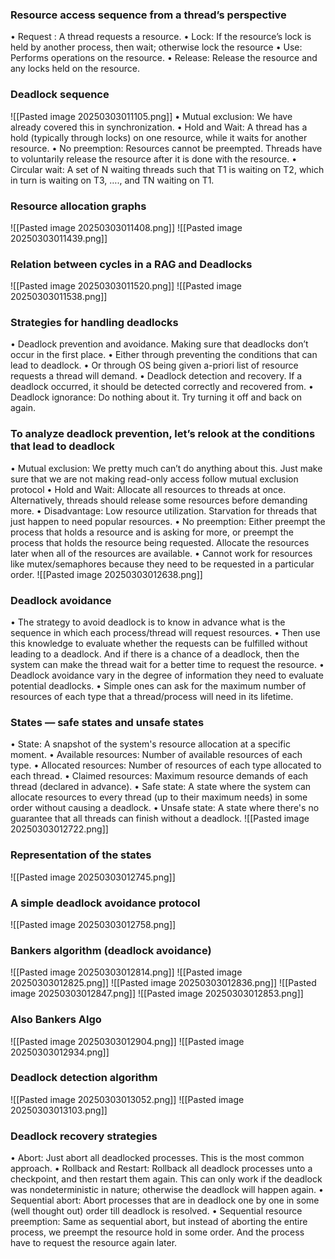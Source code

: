 ### Resource access sequence from a thread’s perspective
• Request : A thread requests a resource. 
• Lock: If the resource’s lock is held by another process, then wait; otherwise lock the resource 
• Use: Performs operations on the resource. 
• Release: Release the resource and any locks held on the resource.

### Deadlock sequence
![[Pasted image 20250303011105.png]]
• Mutual exclusion: We have already covered this in synchronization. 
• Hold and Wait: A thread has a hold (typically through locks) on one resource, while it waits for another resource. 
• No preemption: Resources cannot be preempted. Threads have to voluntarily release the resource after it is done with the resource. 
• Circular wait: A set of N waiting threads such that T1 is waiting on T2, which in turn is waiting on T3, …., and TN waiting on T1.

### Resource allocation graphs
![[Pasted image 20250303011408.png]]
![[Pasted image 20250303011439.png]]

### Relation between cycles in a RAG and Deadlocks
![[Pasted image 20250303011520.png]]
![[Pasted image 20250303011538.png]]

### Strategies for handling deadlocks
• Deadlock prevention and avoidance. Making sure that deadlocks don’t occur in the first place. • Either through preventing the conditions that can lead to deadlock. 
• Or through OS being given a-priori list of resource requests a thread will demand. 
• Deadlock detection and recovery. If a deadlock occurred, it should be detected correctly and recovered from. 
• Deadlock ignorance: Do nothing about it. Try turning it off and back on again.

### To analyze deadlock prevention, let’s relook at the conditions that lead to deadlock
• Mutual exclusion: We pretty much can’t do anything about this. Just make sure that we are not making read-only access follow mutual exclusion protocol 
• Hold and Wait: Allocate all resources to threads at once. Alternatively, threads should release some resources before demanding more. 
	• Disadvantage: Low resource utilization. Starvation for threads that just happen to need popular resources. 
• No preemption: Either preempt the process that holds a resource and is asking for more, or preempt the process that holds the resource being requested. Allocate the resources later when all of the resources are available. 
	• Cannot work for resources like mutex/semaphores because they need to be requested in a particular order.
![[Pasted image 20250303012638.png]]
### Deadlock avoidance
• The strategy to avoid deadlock is to know in advance what is the sequence in which each process/thread will request resources. • Then use this knowledge to evaluate whether the requests can be fulfilled without leading to a deadlock. And if there is a chance of a deadlock, then the system can make the thread wait for a better time to request the resource. • Deadlock avoidance vary in the degree of information they need to evaluate potential deadlocks. • Simple ones can ask for the maximum number of resources of each type that a thread/process will need in its lifetime.

### States — safe states and unsafe states
• State: A snapshot of the system's resource allocation at a specific moment. • Available resources: Number of available resources of each type. • Allocated resources: Number of resources of each type allocated to each thread. • Claimed resources: Maximum resource demands of each thread (declared in advance). • Safe state: A state where the system can allocate resources to every thread (up to their maximum needs) in some order without causing a deadlock. • Unsafe state: A state where there's no guarantee that all threads can finish without a deadlock.
![[Pasted image 20250303012722.png]]

### Representation of the states
![[Pasted image 20250303012745.png]]

### A simple deadlock avoidance protocol
![[Pasted image 20250303012758.png]]

### Bankers algorithm (deadlock avoidance)
![[Pasted image 20250303012814.png]]
![[Pasted image 20250303012825.png]]
![[Pasted image 20250303012836.png]]
![[Pasted image 20250303012847.png]]
![[Pasted image 20250303012853.png]]
### Also Bankers Algo
![[Pasted image 20250303012904.png]]
![[Pasted image 20250303012934.png]]

### Deadlock detection algorithm
![[Pasted image 20250303013052.png]]
![[Pasted image 20250303013103.png]]

### Deadlock recovery strategies
• Abort: Just abort all deadlocked processes. This is the most common approach. 
• Rollback and Restart: Rollback all deadlock processes unto a checkpoint, and then restart them again. This can only work if the deadlock was nondeterministic in nature; otherwise the deadlock will happen again. 
• Sequential abort: Abort processes that are in deadlock one by one in some (well thought out) order till deadlock is resolved. 
• Sequential resource preemption: Same as sequential abort, but instead of aborting the entire process, we preempt the resource hold in some order. And the process have to request the resource again later.